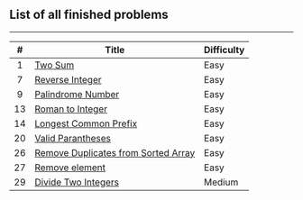 ## List of all finished problems
---------------
| # | Title | Difficulty |
|:---:|---|---|
| 1 | <a href=https://github.com/ngoqhu/LeetCode-Challenges/tree/main/TwoSum>Two Sum</a> | Easy |
| 7 | <a href=https://github.com/ngoqhu/LeetCode-Challenges/tree/main/ReverseInteger>Reverse Integer</a> | Easy |
| 9 | <a href=https://github.com/ngoqhu/LeetCode-Challenges/tree/main/PalindromeNumber>Palindrome Number</a> | Easy |
| 13 | <a href=https://github.com/ngoqhu/LeetCode-Challenges/tree/main/RomanToInteger>Roman to Integer</a> | Easy |
| 14 | <a href=https://github.com/ngoqhu/LeetCode-Challenges/tree/main/LongestCommonPrefix>Longest Common Prefix</a> | Easy |
| 20 | <a href=https://github.com/ngoqhu/LeetCode-Challenges/tree/main/ValidParantheses>Valid Parantheses</a> | Easy |
| 26 | <a href=https://github.com/ngoqhu/LeetCode-Challenges/tree/main/RemoveDuplicatesFromSortedArray>Remove Duplicates from Sorted Array</a> | Easy |
| 27 | <a href=https://github.com/ngoqhu/LeetCode-Challenges/tree/main/RemoveElement>Remove element</a> | Easy |
| 29 | <a href=https://github.com/ngoqhu/LeetCode-Challenges/tree/main/DivideTwoIntegers>Divide Two Integers</a> | Medium |
